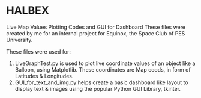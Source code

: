 # HALBEX
Live Map Values Plotting Codes and GUI for Dashboard
These files were created by me for an internal project for Equinox, the Space Club of PES University.

These files were used for:
1. LiveGraphTest.py is used to plot live coordinate values of an object like a Balloon, using Matplotlib. These coordinates are Map coods, in form of Latitudes & Longitudes.
2. GUI_for_text_and_img.py helps create a basic dashboard like layout to display text & images using the popular Python GUI Library, tkinter.
